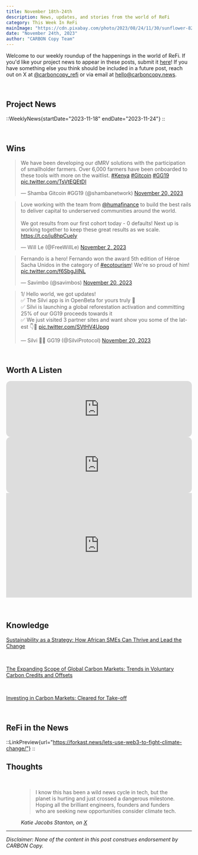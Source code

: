 ```yaml
---
title: November 18th-24th
description: News, updates, and stories from the world of ReFi
category: This Week In ReFi
mainImage: "https://cdn.pixabay.com/photo/2023/08/24/11/30/sunflower-8210479_1280.jpg"
date: "November 24th, 2023"
author: "CARBON Copy Team"
---
```


Welcome to our weekly roundup of the happenings in the world of ReFi. If you'd like your project news to appear in these posts, submit it [here](https://baserow.io/form/Bvg1VhbZvYjYDyylflMoYvqPA7Gogg1GDeTjzO8ku-o)! If you have something else you think should be included in a future post, reach out on X at [@carboncopy_refi](https://x.com/carboncopy_refi) or via email at hello@carboncopy.news.

<br>

## Project News

::WeeklyNews{startDate="2023-11-18" endDate="2023-11-24"}
::

<br>

## Wins

<blockquote class="twitter-tweet"><p lang="en" dir="ltr">We have been developing our dMRV solutions with the participation of smallholder farmers. Over 6,000 farmers have been onboarded to these tools with more on the waitlist. <a href="https://twitter.com/hashtag/Kenya?src=hash&amp;ref_src=twsrc%5Etfw">#Kenya</a> <a href="https://twitter.com/hashtag/Gitcoin?src=hash&amp;ref_src=twsrc%5Etfw">#Gitcoin</a> <a href="https://twitter.com/hashtag/GG19?src=hash&amp;ref_src=twsrc%5Etfw">#GG19</a> <a href="https://t.co/TsVtEQEtDI">pic.twitter.com/TsVtEQEtDI</a></p>&mdash; Shamba Gitcoin #GG19 (@shambanetwork) <a href="https://twitter.com/shambanetwork/status/1726678998464536676?ref_src=twsrc%5Etfw">November 20, 2023</a></blockquote>

<blockquote class="twitter-tweet"><p lang="en" dir="ltr">Love working with the team from <a href="https://twitter.com/humafinance?ref_src=twsrc%5Etfw">@humafinance</a> to build the best rails to deliver capital to underserved communities around the world. <br><br>We got results from our first cohort today - 0 defaults! Next up is working together to keep these great results as we scale. <a href="https://t.co/ju8hpCueIy">https://t.co/ju8hpCueIy</a></p>&mdash; Will Le (@FreeWillLe) <a href="https://twitter.com/FreeWillLe/status/1720171574761074845?ref_src=twsrc%5Etfw">November 2, 2023</a></blockquote>

<blockquote class="twitter-tweet"><p lang="en" dir="ltr">Fernando is a hero! Fernando won the award 5th edition of Héroe Sacha Unidos in the category of <a href="https://twitter.com/hashtag/ecotourism?src=hash&amp;ref_src=twsrc%5Etfw">#ecotourism</a>! We&#39;re so proud of him! <a href="https://t.co/f6SbgJilNL">pic.twitter.com/f6SbgJilNL</a></p>&mdash; Savimbo (@savimbos) <a href="https://twitter.com/savimbos/status/1726683132525514839?ref_src=twsrc%5Etfw">November 20, 2023</a></blockquote>

<blockquote class="twitter-tweet"><p lang="en" dir="ltr">1/ Hello world, we got updates!<br>✅ The Silvi app is in OpenBeta for yours truly 🙂<br>✅ Silvi is launching a global reforestation activation and committing 25% of our GG19 proceeds towards it<br>✅ We just visited 3 partner sites and want show you some of the latest 👇🧵 <a href="https://t.co/SVtHV4Upqg">pic.twitter.com/SVtHV4Upqg</a></p>&mdash; Silvi 🤳🌳 GG19 (@SilviProtocol) <a href="https://twitter.com/SilviProtocol/status/1726726079174570388?ref_src=twsrc%5Etfw">November 20, 2023</a></blockquote>

<br>

## Worth A Listen

<iframe style="border-radius:12px" src="https://open.spotify.com/embed/episode/2YaZgHH0RLlVJlPLFVGq0Z?utm_source=generator" width="100%" height="152" frameBorder="0" allowfullscreen="" allow="autoplay; clipboard-write; encrypted-media; fullscreen; picture-in-picture" loading="lazy"></iframe>

<br>

<iframe style="border-radius:12px" src="https://open.spotify.com/embed/episode/2JIBV8aFA6S7cCNd7B0CzE?utm_source=generator" width="100%" height="152" frameBorder="0" allowfullscreen="" allow="autoplay; clipboard-write; encrypted-media; fullscreen; picture-in-picture" loading="lazy"></iframe>

<br>

<iframe width="100%" style="aspect-ratio: 16/9" src="https://www.youtube.com/embed/Y6Tmic-4j5o?si=-olerhj6FVJ__BNa" title="YouTube video player" frameborder="0" allow="accelerometer; autoplay; clipboard-write; encrypted-media; gyroscope; picture-in-picture; web-share" allowfullscreen></iframe>

<br>



<br>



<br>

## Knowledge

<i class="bi bi-globe"></i> <a href="https://peercarbon.earth/sustainability-as-strategy-how-african-smes-can-thrive-and-lead-the-change" target="_blank">Sustainability as a Strategy: How African SMEs Can Thrive and Lead the Change</a>

<br>

<i class="bi bi-globe"></i> <a href="https://www.thallo.io/the-expanding-scope-of-global-carbon-markets-trends-in-voluntary-carbon-credits-and-offsets/?utm_source=LinkedIn&utm_medium=organic_social&utm_campaign=market_size_blog" target="_blank">The Expanding Scope of Global Carbon Markets: Trends in Voluntary Carbon Credits and Offsets</a>

<br>

<i class="bi bi-file-earmark-pdf"></i> <a href="https://carbongrowth.com/wp-content/uploads/2023/10/Investing_in_Carbon_Markets_Cleared_for_Take-Off.pdf" target="_blank">Investing in Carbon Markets: Cleared for Take-off</a>

<br>

## ReFi in the News

::LinkPreview{url="https://forkast.news/lets-use-web3-to-fight-climate-change/"}
::


## Thoughts

<br>

<figure class="text-center mb-5">
  <blockquote class="blockquote">
    <span>I know this has been a wild news cycle in tech, but the planet is hurting and just crossed a dangerous milestone. Hoping all the brilliant engineers, founders and funders who are seeking new opportunities consider climate tech.</span>
  </blockquote>
  <figcaption class="blockquote-footer">
    <cite title="Katie Jacobs Stanton">Katie Jacobs Stanton, on <a href="https://x.com/KatieS/status/1726700506905768285?s=20" target="_blank">X</a></cite>
  </figcaption>
</figure>

***

*Disclaimer: None of the content in this post construes endorsement by CARBON Copy.*  
